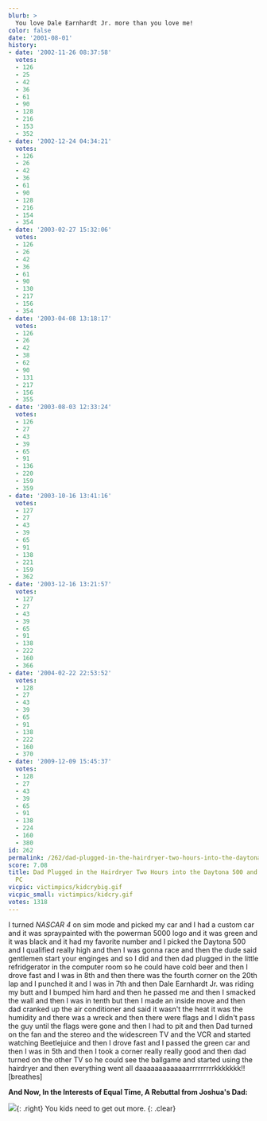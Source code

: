 ```yaml
---
blurb: >
  You love Dale Earnhardt Jr. more than you love me!
color: false
date: '2001-08-01'
history:
- date: '2002-11-26 08:37:58'
  votes:
  - 126
  - 25
  - 42
  - 36
  - 61
  - 90
  - 128
  - 216
  - 153
  - 352
- date: '2002-12-24 04:34:21'
  votes:
  - 126
  - 26
  - 42
  - 36
  - 61
  - 90
  - 128
  - 216
  - 154
  - 354
- date: '2003-02-27 15:32:06'
  votes:
  - 126
  - 26
  - 42
  - 36
  - 61
  - 90
  - 130
  - 217
  - 156
  - 354
- date: '2003-04-08 13:18:17'
  votes:
  - 126
  - 26
  - 42
  - 38
  - 62
  - 90
  - 131
  - 217
  - 156
  - 355
- date: '2003-08-03 12:33:24'
  votes:
  - 126
  - 27
  - 43
  - 39
  - 65
  - 91
  - 136
  - 220
  - 159
  - 359
- date: '2003-10-16 13:41:16'
  votes:
  - 127
  - 27
  - 43
  - 39
  - 65
  - 91
  - 138
  - 221
  - 159
  - 362
- date: '2003-12-16 13:21:57'
  votes:
  - 127
  - 27
  - 43
  - 39
  - 65
  - 91
  - 138
  - 222
  - 160
  - 366
- date: '2004-02-22 22:53:52'
  votes:
  - 128
  - 27
  - 43
  - 39
  - 65
  - 91
  - 138
  - 222
  - 160
  - 370
- date: '2009-12-09 15:45:37'
  votes:
  - 128
  - 27
  - 43
  - 39
  - 65
  - 91
  - 138
  - 224
  - 160
  - 380
id: 262
permalink: /262/dad-plugged-in-the-hairdryer-two-hours-into-the-daytona-500-and-blew-my-whole-pc/
score: 7.08
title: Dad Plugged in the Hairdryer Two Hours into the Daytona 500 and Blew My Whole
  PC
vicpic: victimpics/kidcrybig.gif
vicpic_small: victimpics/kidcry.gif
votes: 1318
---
```


I turned *NASCAR 4* on sim mode and picked my car and I had a custom car
and it was spraypainted with the powerman 5000 logo and it was green and
it was black and it had my favorite number and I picked the Daytona 500
and I qualified really high and then I was gonna race and then the dude
said gentlemen start your enginges and so I did and then dad plugged in
the little refridgerator in the computer room so he could have cold beer
and then I drove fast and I was in 8th and then there was the fourth
corner on the 20th lap and I punched it and I was in 7th and then Dale
Earnhardt Jr. was riding my butt and I bumped him hard and then he
passed me and then I smacked the wall and then I was in tenth but then I
made an inside move and then dad cranked up the air conditioner and said
it wasn't the heat it was the humidity and there was a wreck and then
there were flags and I didn't pass the guy until the flags were gone and
then I had to pit and then Dad turned on the fan and the stereo and the
widescreen TV and the VCR and started watching Beetlejuice and then I
drove fast and I passed the green car and then I was in 5th and then I
took a corner really really good and then dad turned on the other TV so
he could see the ballgame and started using the hairdryer and then
everything went all daaaaaaaaaaaaarrrrrrrrrkkkkkkk!! \[breathes\]

**And Now, In the Interests of Equal Time, A Rebuttal from Joshua's
Dad:**

[![](img/victimpics/dad.gif)](%ARTICLE[249]%){: .right} You kids need to get
out more.
{: .clear}
